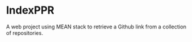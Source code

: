 # IndexPPR
A web project using MEAN stack to retrieve a Github link from a collection of repositories. 
